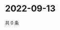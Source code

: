 # 2022-09-13

共 0 条

<!-- BEGIN WEIBO -->
<!-- 最后更新时间 Tue Sep 13 2022 15:26:14 GMT+0800 (China Standard Time) -->

<!-- END WEIBO -->
